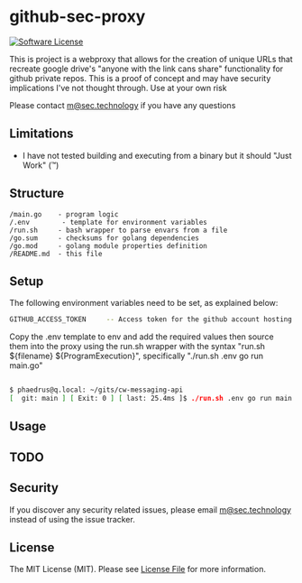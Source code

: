 # github-sec-proxy

[![Software License][ico-license]](LICENSE.md)

This is project is a webproxy that allows for the creation of unique URLs that recreate google drive's "anyone with the link cans share" functionality for github private repos. This is a proof of concept and may have security implications I've not thought through. Use at your own risk

Please contact m@sec.technology if you have any questions

## Limitations

- I have not tested building and executing from a binary but it should "Just Work" (™)

## Structure

```
/main.go    - program logic
/.env        - template for environment variables
/run.sh     - bash wrapper to parse envars from a file
/go.sum     - checksums for golang dependencies
/go.mod     - golang module properties definition
/README.md  - this file
```

## Setup

The following environment variables need to be set, as explained below:

```bash
GITHUB_ACCESS_TOKEN     -- Access token for the github account hosting the private repo
```

Copy the .env template to env and add the required values then source them into the proxy using the run.sh wrapper with the syntax "run.sh ${filename} ${ProgramExecution}", specifically "./run.sh .env go run main.go"

```bash

$ phaedrus@q.local: ~/gits/cw-messaging-api
[  git: main ] [ Exit: 0 ] [ last: 25.4ms ]$ ./run.sh .env go run main.go

```

## Usage

## TODO

## Security

If you discover any security related issues, please email m@sec.technology instead of using the issue tracker.

## License

The MIT License (MIT). Please see [License File](LICENSE.md) for more information.

[ico-license]: https://img.shields.io/badge/license-MIT-brightgreen.svg?style=flat-square
